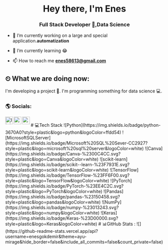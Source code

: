 <h1 align="center">Hey there, I'm Enes</h1>
<h3 align="center">Full Stack Developer 🚀,Data Science</h3>

- 🔭 I’m currently working on a large and special application.**automatization**

- 🌱 I’m currently learning 😂

- 📫 How to reach me **enes58613@gmail.com**

## ⏲ What we are doing now:
I'm developing a project 🚀.
I'm programming something for data science 💻.

### 🌎 Socials:

[<img align="left" alt="linkedin | LinkedIn" width="24px" src="https://raw.githubusercontent.com/peterthehan/peterthehan/master/assets/linkedin.svg" />][linkedin]
[<img align="left" height="24" width="24" src="https://cdn.jsdelivr.net/npm/simple-icons@v4/icons/instagram.svg" />][instagram]
[<img align="left" height="24" width="24" src="https://cdn.jsdelivr.net/npm/simple-icons@v4/icons/gmail.svg" />][gmail]

<br />
# 💻Tech Stack
![Python](https://img.shields.io/badge/python-3670A0?style=plastic&logo=python&logoColor=ffdd54) ![MicrosoftSQLServer](https://img.shields.io/badge/Microsoft%20SQL%20Sever-CC2927?style=plastic&logo=microsoft%20sql%20server&logoColor=white) ![Canva](https://img.shields.io/badge/Canva-%2300C4CC.svg?style=plastic&logo=Canva&logoColor=white) ![scikit-learn](https://img.shields.io/badge/scikit--learn-%23F7931E.svg?style=plastic&logo=scikit-learn&logoColor=white) ![TensorFlow](https://img.shields.io/badge/TensorFlow-%23FF6F00.svg?style=plastic&logo=TensorFlow&logoColor=white) ![PyTorch](https://img.shields.io/badge/PyTorch-%23EE4C2C.svg?style=plastic&logo=PyTorch&logoColor=white) ![Pandas](https://img.shields.io/badge/pandas-%23150458.svg?style=plastic&logo=pandas&logoColor=white) ![NumPy](https://img.shields.io/badge/numpy-%23013243.svg?style=plastic&logo=numpy&logoColor=white) ![Keras](https://img.shields.io/badge/Keras-%23D00000.svg?style=plastic&logo=Keras&logoColor=white)
# 📊GitHub Stats :
![](https://github-readme-stats.vercel.app/api?username=enesgokdemir&theme=ayu-mirage&hide_border=false&include_all_commits=false&count_private=false)<br/>

[instagram]: https://www.instagram.com/enes.gokdemir
[linkedin]: https://www.linkedin.com/in/enes-gökdemir-a95360243/
[medium]: https://medium.com/@enes58613/
[gmail]: mailto:enes58613@gmail.com
